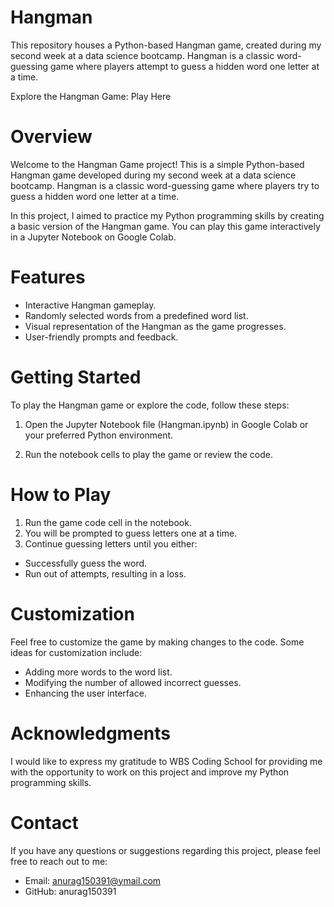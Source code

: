 # Hangman
This repository houses a Python-based Hangman game, created during my second week at a data science bootcamp. Hangman is a classic word-guessing game where players attempt to guess a hidden word one letter at a time.

Explore the Hangman Game: Play Here

# Overview
Welcome to the Hangman Game project! This is a simple Python-based Hangman game developed during my second week at a data science bootcamp. Hangman is a classic word-guessing game where players try to guess a hidden word one letter at a time.

In this project, I aimed to practice my Python programming skills by creating a basic version of the Hangman game. You can play this game interactively in a Jupyter Notebook on Google Colab.

# Features
- Interactive Hangman gameplay.
- Randomly selected words from a predefined word list.
- Visual representation of the Hangman as the game progresses.
- User-friendly prompts and feedback.

# Getting Started
To play the Hangman game or explore the code, follow these steps:

1. Open the Jupyter Notebook file (Hangman.ipynb) in Google Colab or your preferred Python environment.

2. Run the notebook cells to play the game or review the code.

# How to Play
1. Run the game code cell in the notebook.
2. You will be prompted to guess letters one at a time.
3. Continue guessing letters until you either:
  - Successfully guess the word.
  - Run out of attempts, resulting in a loss.
# Customization
Feel free to customize the game by making changes to the code. Some ideas for customization include:

- Adding more words to the word list.
- Modifying the number of allowed incorrect guesses.
- Enhancing the user interface.

# Acknowledgments
I would like to express my gratitude to WBS Coding School for providing me with the opportunity to work on this project and improve my Python programming skills.

# Contact
If you have any questions or suggestions regarding this project, please feel free to reach out to me:

- Email: anurag150391@ymail.com
- GitHub: anurag150391
